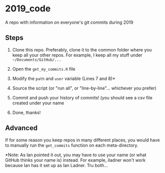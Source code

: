 # 2019_code

A repo with information on everyone's git commits during 2019

## Steps

1. Clone this repo. Preferably, clone it to the common folder where you keep all your other repos. For example, I keep all my stuff under `~/Documents/GitHub/...`

2. Open the `get_my_commits.R` file

3. Modify the `path` and `user` variable (Lines 7 and 8)*

4. Source the script (or "run all", or "line-by-line"... whichever you prefer)

5. Commit and push your history of commits! (you should see a csv file created under your name

6. Done, thanks!

## Advanced
 If for some reason you keep repos in many different places, you would have to manually run the `get_commits` function on each meta-directory.

*Note: As Ian pointed it out, you may have to use your name (or what GitHub thinks your name is) instead. For example, iladner won't work because Ian has it set up as Ian Ladner. Tru both...
